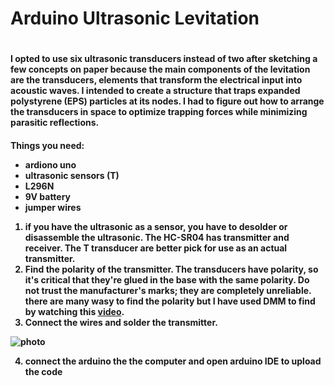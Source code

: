 <h1> Arduino Ultrasonic Levitation <h1>
  
<h4> I opted to use six ultrasonic transducers instead of two after sketching a few concepts on paper because the main components of the levitation are the transducers, elements that transform the electrical input into acoustic waves. I intended to create a structure that traps expanded polystyrene (EPS) particles at its nodes. I had to figure out how to arrange the transducers in space to optimize trapping forces while minimizing parasitic reflections. <h4>
  
  Things you need:
  * ardiono uno
  * ultrasonic sensors (T) 
  * L296N 
  * 9V battery
  * jumper wires
  
  
  1. if you have the ultrasonic as a sensor, you have to desolder or disassemble the ultrasonic. The HC-SR04 has transmitter and receiver. The T transducer are better pick for use as an actual transmitter. 
  2. Find the polarity of the transmitter. The transducers have polarity, so it's critical that they're glued in the base with the same polarity. Do not trust the manufacturer's marks; they are completely unreliable. there are many wasy to find the polarity but I have used DMM to find by watching this [video](https://www.youtube.com/watch?v=0HaKv3aJQWA&t=7s). 
  3. Connect the wires and solder the transmitter. <br>
  
![photo](https://i1.wp.com/makezine.com/wp-content/uploads/2018/09/Schematic.jpg?resize=620%2C518&ssl=1)
  
  4. connect the arduino the the computer and open arduino IDE to upload the code
